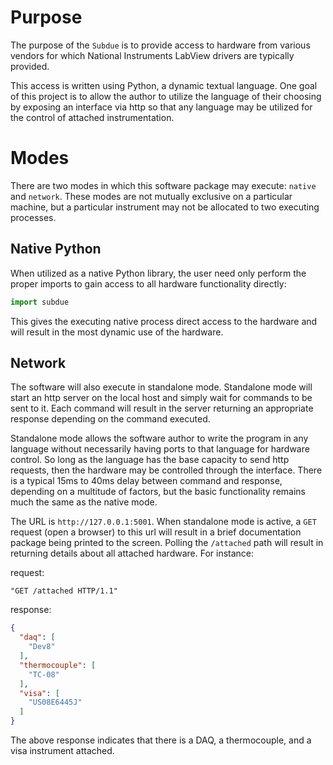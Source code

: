 # Purpose

The purpose of the `Subdue` is to provide access to hardware from various vendors for
which National Instruments LabView drivers are typically provided.
 
This access is written using Python, a dynamic textual language.  One goal of this project is
to allow the author to utilize the language of their choosing by exposing an interface via http
so that any language may be utilized for the control of attached instrumentation.

# Modes

There are two modes in which this software package may execute: `native` and `network`.  These
modes are not mutually exclusive on a particular machine, but a particular instrument may not
be allocated to two executing processes.

## Native Python

When utilized as a native Python library, the user need only perform the proper imports to gain
access to all hardware functionality directly:

```python
import subdue
```

This gives the executing native process direct access to the hardware and will result in the most
dynamic use of the hardware.

## Network

The software will also execute in standalone mode.  Standalone mode will start an http server on
the local host and simply wait for commands to be sent to it.  Each command will result in the
server returning an appropriate response depending on the command executed.

Standalone mode allows the software author to write the program in any language without necessarily
having ports to that language for hardware control.  So long as the language has the base capacity
to send http requests, then the hardware may be controlled through the interface.  There is a typical
15ms to 40ms delay between command and response, depending on a multitude of factors, but the basic
functionality remains much the same as the native mode.

The URL is `http://127.0.0.1:5001`.  When standalone mode is active, a `GET` request (open a browser)
to this url will result in a brief documentation package being printed to the screen. Polling the
`/attached` path will result in returning details about all attached hardware.  For instance:

request:
```
"GET /attached HTTP/1.1"
```

response:
```json
{
  "daq": [
    "Dev8"
  ], 
  "thermocouple": [
    "TC-08"
  ], 
  "visa": [
    "US08E6445J"
  ]
}
```

The above response indicates that there is a DAQ, a thermocouple, and a visa instrument attached.
